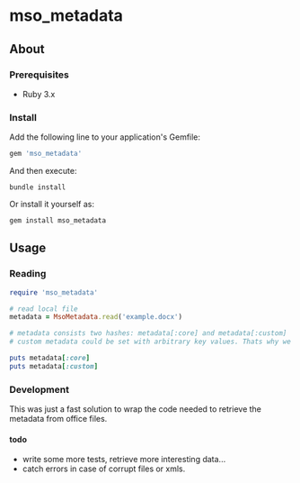 # mso_metadata

## About
### Prerequisites

- Ruby 3.x

### Install

Add the following line to your application's Gemfile:

```ruby
gem 'mso_metadata'
```

And then execute:

```shell
bundle install
```

Or install it yourself as:

```shell
gem install mso_metadata
```

## Usage

### Reading

``` ruby
require 'mso_metadata'

# read local file
metadata = MsoMetadata.read('example.docx')

# metadata consists two hashes: metadata[:core] and metadata[:custom]
# custom metadata could be set with arbitrary key values. Thats why we have to split it, to prevent key value collisions.

puts metadata[:core]
puts metadata[:custom]

```

### Development

This was just a fast solution to wrap the code needed to retrieve the metadata from office files.

#### todo
- write some more tests, retrieve more interesting data...
- catch errors in case of corrupt files or xmls.
